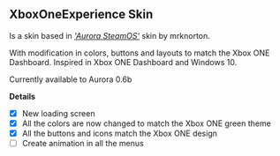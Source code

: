 ## XboxOneExperience Skin
Is a skin based in [*'Aurora SteamOS'*](http://www.realmodscene.com/index.php?/topic/4701-skin-aurora-steamos/) skin by mrknorton. 

With modification in colors, buttons and layouts to match the Xbox ONE Dashboard.
Inspired in Xbox ONE Dashboard and Windows 10.

Currently available to Aurora 0.6b

**Details**
- [x] New loading screen
- [x] All the colors are now changed to match the Xbox ONE green theme
- [x] All the buttons and icons match the Xbox ONE design
- [ ] Create animation in all the menus